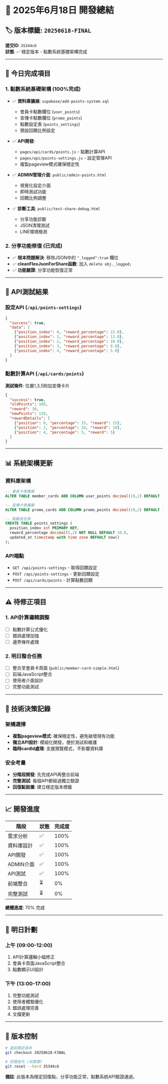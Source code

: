 # 📅 2025年6月18日 開發總結

## 🏷️ **版本標籤**: `20250618-FINAL`
**提交ID**: `35344c6`  
**狀態**: ✅ 穩定版本 - 點數系統基礎架構完成

---

## 🚀 **今日完成項目**

### **1. 點數系統基礎架構 (100%完成)**
- ✅ **資料庫擴展**: `supabase/add-points-system.sql`
  - 會員卡點數欄位 (`user_points`)
  - 宣傳卡點數欄位 (`promo_points`) 
  - 點數設定表 (`points_settings`)
  - 預設回饋比例設定

- ✅ **API開發**: 
  - `pages/api/cards/points.js` - 點數計算API
  - `pages/api/points-settings.js` - 設定管理API
  - 複製pageview模式確保穩定性

- ✅ **ADMIN管理介面**: `public/admin-points.html`
  - 視覺化設定介面
  - 即時測試功能
  - 回饋比例調整

- ✅ **診斷工具**: `public/test-share-debug.html`
  - 分享功能診斷
  - JSON清理測試
  - LINE環境檢測

### **2. 分享功能修復 (已完成)**
- ✅ **根本問題解決**: 移除JSON中的 `"_logged":true` 欄位
- ✅ **cleanFlexJsonForShare函數**: 加入 `delete obj._logged;`
- ✅ **功能驗證**: 分享功能恢復正常

---

## 🧪 **API測試結果**

### **設定API (`/api/points-settings`)**
```json
{
  "success": true,
  "data": [
    {"position_index": 0, "reward_percentage": 15.0},
    {"position_index": 1, "reward_percentage": 12.0},
    {"position_index": 2, "reward_percentage": 10.0},
    {"position_index": 3, "reward_percentage": 8.0},
    {"position_index": 4, "reward_percentage": 5.0}
  ]
}
```

### **點數計算API (`/api/cards/points`)**
**測試條件**: 位置1,3,5附加宣傳卡片
```json
{
  "success": true,
  "oldPoints": 100,
  "reward": 30,
  "newPoints": 130,
  "rewardDetails": [
    {"position": 0, "percentage": 15, "reward": 15},
    {"position": 2, "percentage": 10, "reward": 10}, 
    {"position": 4, "percentage": 5, "reward": 5}
  ]
}
```

---

## 📊 **系統架構更新**

### **資料庫架構**
```sql
-- 會員卡表擴展
ALTER TABLE member_cards ADD COLUMN user_points decimal(10,2) DEFAULT 100.0;

-- 宣傳卡表擴展  
ALTER TABLE promo_cards ADD COLUMN promo_points decimal(10,2) DEFAULT 10.0;

-- 點數設定表
CREATE TABLE points_settings (
  position_index int PRIMARY KEY,
  reward_percentage decimal(5,2) NOT NULL DEFAULT 10.0,
  updated_at timestamp with time zone DEFAULT now()
);
```

### **API端點**
- `GET /api/points-settings` - 取得回饋設定
- `POST /api/points-settings` - 更新回饋設定
- `POST /api/cards/points` - 計算點數回饋

---

## ⚠️ **待修正項目**

### **1. API計算邏輯調整**
- [ ] 點數計算公式優化
- [ ] 錯誤處理加強
- [ ] 邊界條件處理

### **2. 明日整合任務**
- [ ] 整合至會員卡頁面 (`public/member-card-simple.html`)
- [ ] 前端JavaScript整合
- [ ] 使用者介面設計
- [ ] 完整功能測試

---

## 🔧 **技術決策記錄**

### **架構選擇**
- **複製pageview模式**: 確保穩定性，避免破壞現有功能
- **獨立API設計**: 模組化開發，便於測試和維護
- **臨時cardId處理**: 支援預覽模式，不影響資料庫

### **安全考量**
- **分階段開發**: 先完成API再整合前端
- **完整測試**: 每個API都經過獨立驗證
- **回復點設置**: 建立穩定版本標籤

---

## 📈 **開發進度**

| 階段 | 狀態 | 完成度 |
|------|------|--------|
| 需求分析 | ✅ | 100% |
| 資料庫設計 | ✅ | 100% |
| API開發 | ✅ | 100% |
| ADMIN介面 | ✅ | 100% |
| API測試 | ✅ | 100% |
| 前端整合 | ⏳ | 0% |
| 完整測試 | ⏳ | 0% |

**總體進度**: 70% 完成

---

## 🎯 **明日計劃**

### **上午 (09:00-12:00)**
1. API計算邏輯小幅修正
2. 會員卡頁面JavaScript整合
3. 點數顯示UI設計

### **下午 (13:00-17:00)**  
1. 完整功能測試
2. 使用者體驗優化
3. 錯誤處理完善
4. 文檔更新

---

## 💾 **版本控制**

```bash
# 當前穩定版本
git checkout 20250618-FINAL

# 回復指令 (如需要)
git reset --hard 35344c6
```

**備註**: 此版本為穩定回復點，分享功能正常，點數系統API驗證通過。 